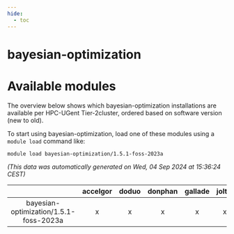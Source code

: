 ```yaml
---
hide:
  - toc
---
```


bayesian-optimization
=====================

# Available modules


The overview below shows which bayesian-optimization installations are available per HPC-UGent Tier-2cluster, ordered based on software version (new to old).

To start using bayesian-optimization, load one of these modules using a `module load` command like:

```shell
module load bayesian-optimization/1.5.1-foss-2023a
```

*(This data was automatically generated on Wed, 04 Sep 2024 at 15:36:24 CEST)*  

| |accelgor|doduo|donphan|gallade|joltik|shinx|skitty|
| :---: | :---: | :---: | :---: | :---: | :---: | :---: | :---: |
|bayesian-optimization/1.5.1-foss-2023a|x|x|x|x|x|x|x|
